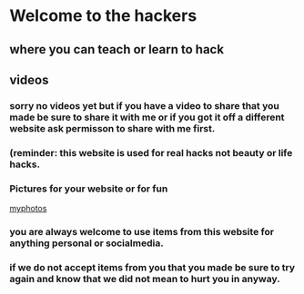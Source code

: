 # Welcome to the hackers

## where you can teach or learn to hack 

## videos

### sorry no videos yet but if you have a video to share that you made be sure to share it with me or if you got it off a different website ask permisson to share with me first.

### (reminder: this website is used for real hacks not beauty or life hacks.


 

 



### Pictures for your website or for fun
[myphotos](myphotos)

### you are always welcome to use items from this website for anything personal or socialmedia.
### if we do not accept items from you that you made be sure to try again and know that we did not mean to hurt you in anyway.
